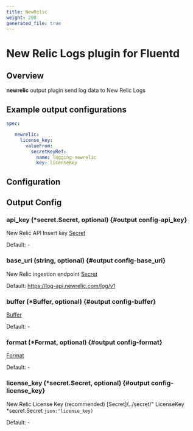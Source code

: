 ```yaml
---
title: NewRelic
weight: 200
generated_file: true
---
```


# New Relic Logs plugin for Fluentd
## Overview
 **newrelic** output plugin send log data to New Relic Logs

 ## Example output configurations
 ```yaml
 spec:

	newrelic:
	  license_key:
	    valueFrom:
	      secretKeyRef:
	        name: logging-newrelic
	        key: licenseKey

 ```

## Configuration
## Output Config

### api_key (*secret.Secret, optional) {#output config-api_key}

New Relic API Insert key [Secret](../secret/) 

Default: -

### base_uri (string, optional) {#output config-base_uri}

New Relic ingestion endpoint [Secret](../secret/) 

Default: https://log-api.newrelic.com/log/v1

### buffer (*Buffer, optional) {#output config-buffer}

[Buffer](../buffer/) 

Default: -

### format (*Format, optional) {#output config-format}

[Format](../format/) 

Default: -

### license_key (*secret.Secret, optional) {#output config-license_key}

New Relic License Key (recommended) [Secret](../secret/" LicenseKey *secret.Secret `json:"license_key)` 

Default: -


